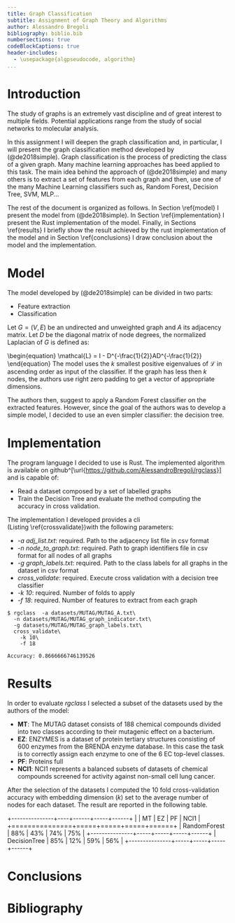 ```yaml
---
title: Graph Classification
subtitle: Assignment of Graph Theory and Algorithms
author: Alessandro Bregoli
bibliography: biblio.bib
numbersections: true
codeBlockCaptions: true
header-includes:
  - \usepackage{algpseudocode, algorithm}
...
```



# Introduction
  The study of graphs is an extremely vast discipline and of great interest to multiple fields.
  Potential applications range from the study of social networks to molecular analysis. 

  In this assignment I will deepen the graph classification and, in particular, I will present the
  graph classification method developed by (@de2018simple). Graph classification is the process of
  predicting the class of a given graph. Many machine learning approaches has beed applied to this
  task. The main idea behind the approach of (@de2018simple) and many others is to extract a set of
  features from each graph and then, use one of the many Machine Learning classifiers such as,
  Random Forest, Decision Tree, SVM, MLP...

  The rest of the document is organized as follows. In Section \ref{model}  I present the
  model from (@de2018simple). In Section \ref{implementation} I present the Rust implementation of
  the model. Finally, in Sections \ref{results} I briefly show the result
  achieved by the rust implementation of the model and in Section \ref{conclusions} I draw
  conclusion about the model and the implementation.

# Model

The model developed by (@de2018simple) can be divided in two parts:

- Feature extraction
- Classification

Let $G = (V,E)$ be an undirected and unweighted graph and $A$ its adjacency matrix. Let $D$ be the
diagonal matrix of node degrees, the normalized Laplacian of $G$ is defined as:

\begin{equation}
  \mathcal{L} = I - D^{-\frac{1}{2}}AD^{-\frac{1}{2}}
\end{equation}
The model uses the $k$ smallest positive eigenvalues of $\mathcal{L}$ in ascending order as input of
the classifier. If the graph has less then $k$ nodes, the authors use right zero padding to get a
vector of appropriate dimensions.

The authors then, suggest to apply a Random Forest classifier on the extracted features. However,
since the goal of the authors was to develop a simple model, I decided to use an even simpler
classifier: the decision tree.

# Implementation

The program language I decided to use is Rust. The implemented algorithm is available on 
github^[\url{https://github.com/AlessandroBregoli/rgclass}] and is
capable of:

- Read a dataset composed by a set of labelled graphs
- Train the Decision Tree and evaluate the method computing the accuracy in cross validation.

The implementation I developed provides a cli (Listing&nbsp;\ref{crossvalidate})with the following parameters:

- *-a adj_list.txt*: required. Path to the adjacency list file in csv format
- *-n node_to_graph.txt*: required. Path to graph identifiers file in csv format for all nodes of all graphs
- *-g graph_labels.txt*: required. Path to the class labels for all graphs in the dataset in csv format
- *cross_validate*: required. Execute cross validation with a decision tree classifier
- *-k 10*: required. Number of folds to apply
- *-f 18*: required. Number of features to extract from each graph



```{#crossvalidate caption="rgclass - Execute a cross validation on the MUTAG dataset"}
$ rgclass  -a datasets/MUTAG/MUTAG_A.txt\
  -n datasets/MUTAG/MUTAG_graph_indicator.txt\
  -g datasets/MUTAG/MUTAG_graph_labels.txt\
  cross_validate\
    -k 10\
    -f 18

Accuracy: 0.8666666746139526
```

# Results

In order to evaluate *rgclass* I selected a subset of the datasets used by the authors of the model:

- **MT**: The MUTAG dataset consists of 188 chemical compounds divided into two classes according
  to their mutagenic effect on a bacterium. 
- **EZ**: ENZYMES is a dataset of protein tertiary structures  consisting of 600 enzymes from the
  BRENDA enzyme database.  In this case the task is to correctly assign each enzyme to one of the 6
  EC top-level classes.  
- **PF**: Proteins full
- **NCI1**: NCI1 represents a balanced subsets of datasets of chemical compounds screened for
  activity against non-small cell lung cancer.

After the selection of the datasets I computed the 10 fold cross-validation accuracy with embedding
dimension ($k$) set to the average number of nodes for each dataset. The result are reported in the
following table.

+---------------+----+------+-----+------+
|               | MT  | EZ  | PF  | NCI1 |
+===============+=====+=====+=====+======+
| RandomForest  | 88% | 43% | 74% |  75% |
+---------------+-----+-----+-----+------+
| DecisionTree  | 85% | 12% | 59% |  56% |
+---------------+-----+-----+-----+------+

# Conclusions

# Bibliography




